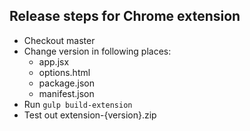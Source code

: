 ## Release steps for Chrome extension

- Checkout master
- Change version in following places:
  - app.jsx
  - options.html
  - package.json
  - manifest.json
- Run `gulp build-extension`
- Test out extension-{version}.zip
